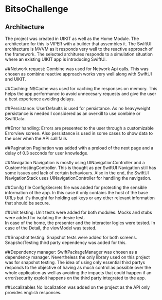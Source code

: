 # BitsoChallenge

## Architecture
The project was created in UIKIT as well as the Home Module. The architecture for this is VIPER with a builder that assembles it.
The SwIftUI architecture is MVVM as it responds very well to the reactive approach of the framework.
The selected architures responds to a simulation situation where an existing UIKIT app is introducing SwiftUI.

##Network request:
Combine was used for Network Api calls. This was chosen as combine reactive approach works very well along with SwiftUI and UIKIT.

##Caching:
NSCache was used for caching the responses on memory. This helps the app performance to avoid unnecesary requests and give the user a best experience avoiding delays.
 

##Persistance:
UserDefaults is used for persistance. As no heavyweight persistance is needed I considered as an overkill to use combine or SwiftData.

##Error handling:
Errors are presented to the user through a customizable Errorview screen. Also persistance is used in some cases to show data to the user when the API call fails

##Pagination
Pagination was added with a preload of the next page and a delay of 0.3 seconds for user knowledge.  

##Navigation
Navigation is mostly using UINavigationController and a CustomHostingController.
This is thought as per SwiftUI Navigation still has some issues and lack of certain behaviours. Also in the end, the SwiftUI NavigationStack uses UINavigationController for handling the navigation.

##Conifg file
Config/Secrets file was added for protecting the sensible information of the app. In this case it only contains the host of the base URLs but it's thought for holding api keys or any other relevant information that should be secure.

##Unit testing:
Unit tests were added for both modules. Mocks and stubs were added for isolating the desire test.  
In case of the home, the presenter and the interactor logics were tested. 
In case of the Detail, the viewModel was tested.

##Snapshot testing:
Snapshot tests were added for both screens. SnapshotTesting third party dependency was added for this. 

##Dependency manager:
SwiftPackageManager was chosen as a dependency manager. Nevertheless the only library used on this project was for snapshot testing. 
The idea of using only essential third partys responds to the objective of having as much control as possible over the whole application as well as avoiding the impacts that could happen if an error/security exploit happens on the third party integrated to the app. 

##Localizables
No localization was added on the project as the API only provides english responses.
